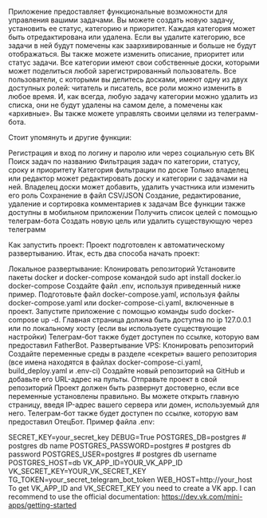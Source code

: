 Приложение предоставляет функциональные возможности для управления вашими задачами. Вы можете создать новую задачу, установить ее статус, категорию и приоритет. Каждая категория может быть отредактирована или удалена. Если вы удалите категорию, все задачи в ней будут помечены как заархивированные и больше не будут отображаться. Вы также можете изменить описание, приоритет или статус задачи. Все категории имеют свои собственные доски, которыми может поделиться любой зарегистрированный пользователь. Все пользователи, с которыми вы делитесь досками, имеют одну из двух доступных ролей: читатель и писатель, все роли можно изменить в любое время. И, как всегда, любую задачу категории можно удалить из списка, они не будут удалены на самом деле, а помечены как «архивные». Вы также можете управлять своими целями из телеграмм-бота.

Стоит упомянуть и другие функции:

Регистрация и вход по логину и паролю или через социальную сеть ВК
Поиск задач по названию
Фильтрация задач по категории, статусу, сроку и приоритету
Категория фильтрации по доске
Только владелец или редактор может редактировать доску и категории с задачами на ней.
Владелец доски может добавить, удалить участника или изменить его роль
Сохранение в файл CSV/JSON
Создание, редактирование, удаление и сортировка комментариев к задачам
Все функции также доступны в мобильном приложении
Получить список целей с помощью телеграм-бота
Создать новую цель или удалить существующую через телеграмм

Как запустить проект: Проект подготовлен к автоматическому развертыванию. Итак, есть два способа начать проект:

Локальное развертывание:
Клонировать репозиторий
Установите пакеты docker и docker-compose командой sudo apt install docker.io docker-compose
Создайте файл .env, используя приведенный ниже пример.
Подготовьте файл docker-compose.yaml, используя файлы docker-compose.yaml или docker-compose-ci.yaml, включенные в проект.
Запустите приложение с помощью команды sudo docker-compose up -d.
Главная страница должна быть доступна по ip 127.0.0.1 или по локальному хосту (если вы используете существующие настройки)
Телеграм-бот также будет доступен по ссылке, которую вам предоставил FatherBot.
Развертывание VPS:
Клонировать репозиторий
Создайте переменные среды в разделе «секреты» вашего репозитория (все имена находятся в файлах docker-compose-ci.yaml, build_deploy.yaml и .env-ci)
Создайте новый репозиторий на GitHub и добавьте его URL-адрес на пульты.
Отправьте проект в свой репозиторий
Проект должен быть развернут достоверно, если все переменные установлены правильно.
Вы можете открыть главную страницу, введя IP-адрес вашего сервера или домен, используемый для него.
Телеграм-бот также будет доступен по ссылке, которую вам предоставил ОтецБот.
Пример файла .env:

SECRET_KEY=your_secret_key 
DEBUG=True
POSTGRES_DB=postgres  # postgres db name
POSTGRES_PASSWORD=postgres  # postgres db password
POSTGRES_USER=postgres  # postgres db username
POSTGRES_HOST=db
VK_APP_ID=YOUR_VK_APP_ID
VK_SECRET_KEY=YOUR_VK_SECRET_KEY
TG_TOKEN=your_secret_telegram_bot_token
WEB_HOST=http://your_host
To get VK_APP_ID and VK_SECRET_KEY you need to create a VK app. I can recommend to use the official documentation: https://dev.vk.com/mini-apps/getting-started